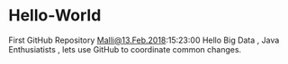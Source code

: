 # Hello-World
First GitHub Repository 
Malli@13.Feb.2018:15:23:00
Hello Big Data , Java Enthusiatists , lets use GitHub to coordinate common changes.
